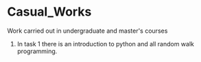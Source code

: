 # Casual_Works
Work carried out in undergraduate and master's courses
1. In task 1 there is an introduction to python and all random walk programming.
